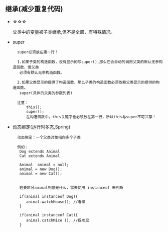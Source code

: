 ## 继承(减少重复代码) 
      
- ☆☆☆  

    父类中的变量被子类继承,但不是全部，有特殊情况。

- super

        super必须放在第一行！
        
        1.如果子类的构造函数，没有显示的写super(),那么它会自动的调用父类的默认无参构造函数，但父类
         必须有默认无参构造函数。
         
        2.如果父类显示的提供了构造函数，那么子类的构造函数必须依赖父类显示的提供的构造函数。
         super(具体的父类的参数列表)
         
        注意：
            this();
            super();
            在构造函数中，this关键字也必须放在第一行，所以this与super不可共存！
                 
- 动态绑定(运行时多态,Spring)

        动态绑定：一个父类对象指向多个子类
        
        例如：
         Dog extends Animal
         Cat extends Animal
         
         Animal  animal = null;
         animal = new Dog();
         animal = new Cat();
         
         
         若要区分animal到底是什么，需要使用 instanceof 来判断
         
         if(animal instanceof Dog){
            animal.watchHouse(); //看家
         }
         
         if(animal instanceof Cat){
            animal.catchMice (); //捉老鼠
         }
         